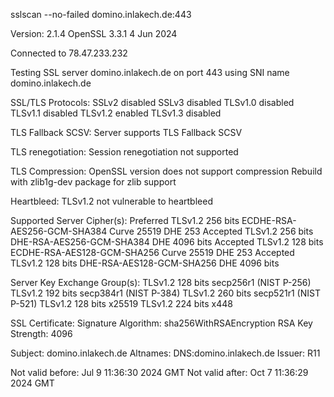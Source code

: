 sslscan --no-failed domino.inlakech.de:443

Version: 2.1.4
OpenSSL 3.3.1 4 Jun 2024

Connected to 78.47.233.232

Testing SSL server domino.inlakech.de on port 443 using SNI name domino.inlakech.de

  SSL/TLS Protocols:
SSLv2     disabled
SSLv3     disabled
TLSv1.0   disabled
TLSv1.1   disabled
TLSv1.2   enabled
TLSv1.3   disabled

  TLS Fallback SCSV:
Server supports TLS Fallback SCSV

  TLS renegotiation:
Session renegotiation not supported

  TLS Compression:
OpenSSL version does not support compression
Rebuild with zlib1g-dev package for zlib support

  Heartbleed:
TLSv1.2 not vulnerable to heartbleed

  Supported Server Cipher(s):
Preferred TLSv1.2  256 bits  ECDHE-RSA-AES256-GCM-SHA384   Curve 25519 DHE 253
Accepted  TLSv1.2  256 bits  DHE-RSA-AES256-GCM-SHA384     DHE 4096 bits
Accepted  TLSv1.2  128 bits  ECDHE-RSA-AES128-GCM-SHA256   Curve 25519 DHE 253
Accepted  TLSv1.2  128 bits  DHE-RSA-AES128-GCM-SHA256     DHE 4096 bits

  Server Key Exchange Group(s):
TLSv1.2  128 bits  secp256r1 (NIST P-256)
TLSv1.2  192 bits  secp384r1 (NIST P-384)
TLSv1.2  260 bits  secp521r1 (NIST P-521)
TLSv1.2  128 bits  x25519
TLSv1.2  224 bits  x448

  SSL Certificate:
Signature Algorithm: sha256WithRSAEncryption
RSA Key Strength:    4096

Subject:  domino.inlakech.de
Altnames: DNS:domino.inlakech.de
Issuer:   R11

Not valid before: Jul  9 11:36:30 2024 GMT
Not valid after:  Oct  7 11:36:29 2024 GMT
